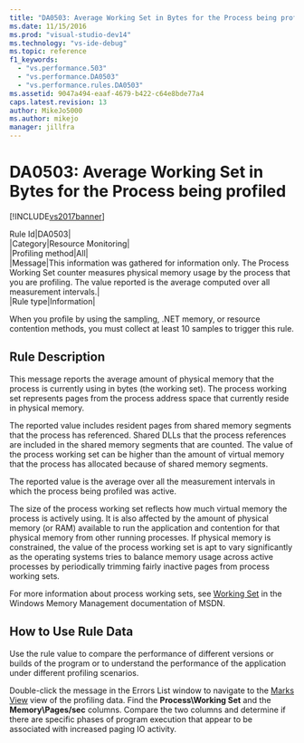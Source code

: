 ```yaml
---
title: "DA0503: Average Working Set in Bytes for the Process being profiled | Microsoft Docs"
ms.date: 11/15/2016
ms.prod: "visual-studio-dev14"
ms.technology: "vs-ide-debug"
ms.topic: reference
f1_keywords: 
  - "vs.performance.503"
  - "vs.performance.DA0503"
  - "vs.performance.rules.DA0503"
ms.assetid: 9047a494-eaaf-4679-b422-c64e8bde77a4
caps.latest.revision: 13
author: MikeJo5000
ms.author: mikejo
manager: jillfra
---
```

# DA0503: Average Working Set in Bytes for the Process being profiled
[!INCLUDE[vs2017banner](../includes/vs2017banner.md)]

Rule Id|DA0503|  
|Category|Resource Monitoring|  
|Profiling method|All|  
|Message|This information was gathered for information only. The Process Working Set counter measures physical memory usage by the process that you are profiling. The value reported is the average computed over all measurement intervals.|  
|Rule type|Information|  
  
 When you profile by using the sampling, .NET memory, or resource contention methods, you must collect at least 10 samples to trigger this rule.  
  
## Rule Description  
 This message reports the average amount of physical memory that the process is currently using in bytes (the working set). The process working set represents pages from the process address space that currently reside in physical memory.  
  
 The reported value includes resident pages from shared memory segments that the process has referenced. Shared DLLs that the process references are included in the shared memory segments that are counted. The value of the process working set can be higher than the amount of virtual memory that the process has allocated because of shared memory segments.  
  
 The reported value is the average over all the measurement intervals in which the process being profiled was active.  
  
 The size of the process working set reflects how much virtual memory the process is actively using. It is also affected by the amount of physical memory (or RAM) available to run the application and contention for that physical memory from other running processes. If physical memory is constrained, the value of the process working set is apt to vary significantly as the operating systems tries to balance memory usage across active processes by periodically trimming fairly inactive pages from process working sets.  
  
 For more information about process working sets, see [Working Set](https://msdn.microsoft.com/library/cc441804.aspx) in the Windows Memory Management documentation of MSDN.  
  
## How to Use Rule Data  
 Use the rule value to compare the performance of different versions or builds of the program or to understand the performance of the application under different profiling scenarios.  
  
 Double-click the message in the Errors List window to navigate to the [Marks View](../profiling/marks-view.md) view of the profiling data. Find the **Process\Working Set** and the **Memory\Pages/sec** columns. Compare the two columns and determine if there are specific phases of program execution that appear to be associated with increased paging IO activity.
